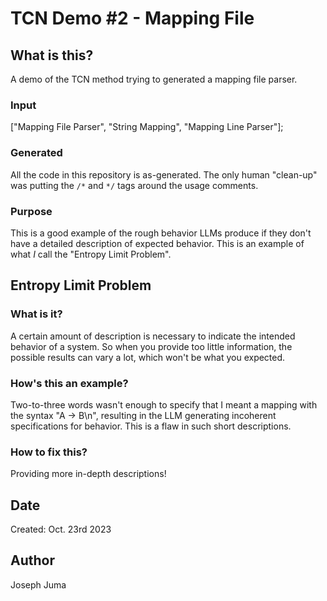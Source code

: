 # TCN Demo #2 - Mapping File

## What is this?
A demo of the TCN method trying to generated a mapping file parser.

### Input
["Mapping File Parser", "String Mapping", "Mapping Line Parser"];

### Generated
All the code in this repository is as-generated. The only human "clean-up" was putting the `/*` and `*/` tags around the usage comments.

### Purpose
This is a good example of the rough behavior LLMs produce if they don't have a detailed description of expected behavior. This is an example of what *I* call the "Entropy Limit Problem".

## Entropy Limit Problem
### What is it?
A certain amount of description is necessary to indicate the intended behavior of a system. So when you provide too little information, the possible results can vary a lot, which won't be what you expected. 

### How's this an example?
Two-to-three words wasn't enough to specify that I meant a mapping with the syntax "A -> B\n", resulting in the LLM generating incoherent specifications for behavior. This is a flaw in such short descriptions.

### How to fix this?
Providing more in-depth descriptions!

## Date
Created: Oct. 23rd 2023

## Author
Joseph Juma
